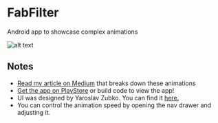 # FabFilter
Android app to showcase complex animations

![alt text](https://github.com/nikhilpanju/FabFilter/blob/master/app/files/Demo.gif "Demo")

## Notes
* [Read my article on Medium](https://medium.com/@nikhilpanju22/complex-ui-animation-on-android-8f7a46f4aec4?sk=f1fab1861a655b042ff5e9c305a0e012) that breaks down these animations
* [Get the app on PlayStore](https://play.google.com/store/apps/details?id=com.nikhilpanju.fabfilter) or build code to view the app!
* UI was designed by Yaroslav Zubko. You can find it [here.](https://dribbble.com/shots/2940944--5-Filters)
* You can control the animation speed by opening the nav drawer and adjusting it.
